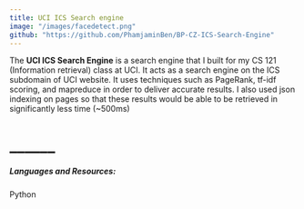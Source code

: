 ```yaml
---
title: UCI ICS Search engine
image: "/images/facedetect.png"
github: "https://github.com/PhamjaminBen/BP-CZ-ICS-Search-Engine"
---
```

The __UCI ICS Search Engine__ is a search engine that I built for my CS 121 (Information retrieval) class at UCI. It acts as a search engine on the ICS subdomain of UCI website. It uses techniques such as PageRank, tf-idf scoring, and mapreduce in order to deliver accurate results. I also used json indexing on pages so that these results would be able to be retrieved in significantly less time (~500ms)
# ______
##### Languages and Resources:
Python

